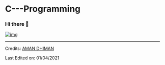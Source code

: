 # C---Programming
### Hi there 👋

[![img](https://media.giphy.com/media/PiWfijeEeJEI0uB7j6/giphy.gif)](https://www.tutorialspoint.com/cprogramming/index.htm)

-----
Credits: [AMAN DHIMAN](https://github.com/AmanDhimanD)

Last Edited on: 01/04/2021
